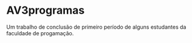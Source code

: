 # AV3programas
Um trabalho de conclusão de primeiro período de alguns estudantes da faculdade de progamação.
